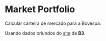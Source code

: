 # Market Portfolio

Calcular carteira de mercado para a Bovespa.

Usando dados oriundos do [site](http://www.b3.com.br/pt_br/market-data-e-indices/servicos-de-dados/market-data/historico/mercado-a-vista/cotacoes-historicas/) da **B3**.
